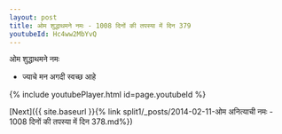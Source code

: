 ```yaml
---
layout: post
title: ओम शुद्धाथमने नमः - 1008 दिनों की तपस्या में दिन 379
youtubeId: Hc4ww2MbYvQ
---
```

 
 
 ओम शुद्धाथमने नमः  
 
 -  ज्याचे मन अगदी स्वच्छ आहे 
 
  
 
  
 
 
 
 
 
 


{% include youtubePlayer.html id=page.youtubeId %}
 
[Next]({{ site.baseurl }}{% link  split1/_posts/2014-02-11-ओम अनित्याची नमः - 1008 दिनों की तपस्या में दिन 378.md%})
 
